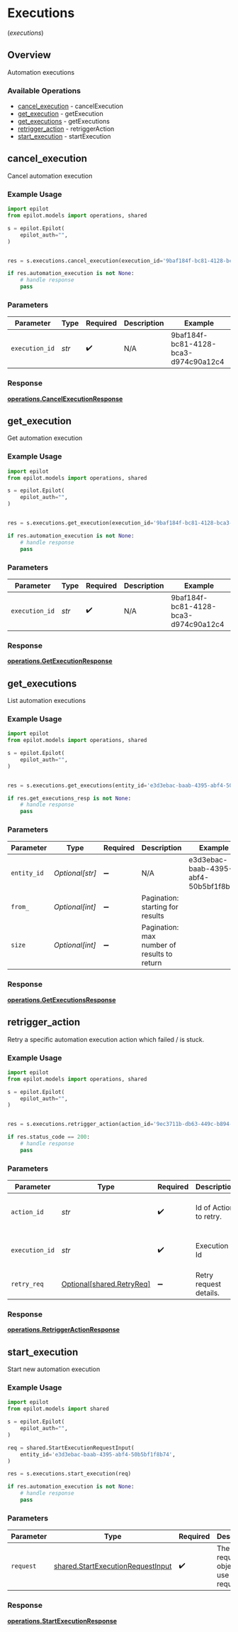 # Executions
(*executions*)

## Overview

Automation executions

### Available Operations

* [cancel_execution](#cancel_execution) - cancelExecution
* [get_execution](#get_execution) - getExecution
* [get_executions](#get_executions) - getExecutions
* [retrigger_action](#retrigger_action) - retriggerAction
* [start_execution](#start_execution) - startExecution

## cancel_execution

Cancel automation execution

### Example Usage

```python
import epilot
from epilot.models import operations, shared

s = epilot.Epilot(
    epilot_auth="",
)


res = s.executions.cancel_execution(execution_id='9baf184f-bc81-4128-bca3-d974c90a12c4')

if res.automation_execution is not None:
    # handle response
    pass
```

### Parameters

| Parameter                            | Type                                 | Required                             | Description                          | Example                              |
| ------------------------------------ | ------------------------------------ | ------------------------------------ | ------------------------------------ | ------------------------------------ |
| `execution_id`                       | *str*                                | :heavy_check_mark:                   | N/A                                  | 9baf184f-bc81-4128-bca3-d974c90a12c4 |


### Response

**[operations.CancelExecutionResponse](../../models/operations/cancelexecutionresponse.md)**


## get_execution

Get automation execution

### Example Usage

```python
import epilot
from epilot.models import operations, shared

s = epilot.Epilot(
    epilot_auth="",
)


res = s.executions.get_execution(execution_id='9baf184f-bc81-4128-bca3-d974c90a12c4')

if res.automation_execution is not None:
    # handle response
    pass
```

### Parameters

| Parameter                            | Type                                 | Required                             | Description                          | Example                              |
| ------------------------------------ | ------------------------------------ | ------------------------------------ | ------------------------------------ | ------------------------------------ |
| `execution_id`                       | *str*                                | :heavy_check_mark:                   | N/A                                  | 9baf184f-bc81-4128-bca3-d974c90a12c4 |


### Response

**[operations.GetExecutionResponse](../../models/operations/getexecutionresponse.md)**


## get_executions

List automation executions

### Example Usage

```python
import epilot
from epilot.models import operations, shared

s = epilot.Epilot(
    epilot_auth="",
)


res = s.executions.get_executions(entity_id='e3d3ebac-baab-4395-abf4-50b5bf1f8b74', from_=964899, size=653722)

if res.get_executions_resp is not None:
    # handle response
    pass
```

### Parameters

| Parameter                                   | Type                                        | Required                                    | Description                                 | Example                                     |
| ------------------------------------------- | ------------------------------------------- | ------------------------------------------- | ------------------------------------------- | ------------------------------------------- |
| `entity_id`                                 | *Optional[str]*                             | :heavy_minus_sign:                          | N/A                                         | e3d3ebac-baab-4395-abf4-50b5bf1f8b74        |
| `from_`                                     | *Optional[int]*                             | :heavy_minus_sign:                          | Pagination: starting for results            |                                             |
| `size`                                      | *Optional[int]*                             | :heavy_minus_sign:                          | Pagination: max number of results to return |                                             |


### Response

**[operations.GetExecutionsResponse](../../models/operations/getexecutionsresponse.md)**


## retrigger_action

Retry a specific automation execution action which failed / is stuck.

### Example Usage

```python
import epilot
from epilot.models import operations, shared

s = epilot.Epilot(
    epilot_auth="",
)


res = s.executions.retrigger_action(action_id='9ec3711b-db63-449c-b894-54d5bb622a8f', execution_id='9baf184f-bc81-4128-bca3-d974c90a12c4', retry_req=shared.RetryReq())

if res.status_code == 200:
    # handle response
    pass
```

### Parameters

| Parameter                                                    | Type                                                         | Required                                                     | Description                                                  | Example                                                      |
| ------------------------------------------------------------ | ------------------------------------------------------------ | ------------------------------------------------------------ | ------------------------------------------------------------ | ------------------------------------------------------------ |
| `action_id`                                                  | *str*                                                        | :heavy_check_mark:                                           | Id of Action to retry.                                       | 9ec3711b-db63-449c-b894-54d5bb622a8f                         |
| `execution_id`                                               | *str*                                                        | :heavy_check_mark:                                           | Execution Id                                                 | 9baf184f-bc81-4128-bca3-d974c90a12c4                         |
| `retry_req`                                                  | [Optional[shared.RetryReq]](../../models/shared/retryreq.md) | :heavy_minus_sign:                                           | Retry request details.                                       |                                                              |


### Response

**[operations.RetriggerActionResponse](../../models/operations/retriggeractionresponse.md)**


## start_execution

Start new automation execution

### Example Usage

```python
import epilot
from epilot.models import shared

s = epilot.Epilot(
    epilot_auth="",
)

req = shared.StartExecutionRequestInput(
    entity_id='e3d3ebac-baab-4395-abf4-50b5bf1f8b74',
)

res = s.executions.start_execution(req)

if res.automation_execution is not None:
    # handle response
    pass
```

### Parameters

| Parameter                                                                              | Type                                                                                   | Required                                                                               | Description                                                                            |
| -------------------------------------------------------------------------------------- | -------------------------------------------------------------------------------------- | -------------------------------------------------------------------------------------- | -------------------------------------------------------------------------------------- |
| `request`                                                                              | [shared.StartExecutionRequestInput](../../models/shared/startexecutionrequestinput.md) | :heavy_check_mark:                                                                     | The request object to use for the request.                                             |


### Response

**[operations.StartExecutionResponse](../../models/operations/startexecutionresponse.md)**

